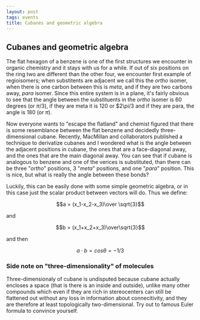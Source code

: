 ```yaml
---
layout: post
tags: events
title: Cubanes and geometric algebra
---
```


## Cubanes and geometric algebra

The flat hexagon of a benzene is one of the first structures we encounter in organic chemistry and it stays with us for a while. If out of six positions on the ring two are different than the other four, we encounter first example of regioisomers; when substitents are adjacent we call this the *ortho* isomer, when there is one carbon between this is *meta*, and if they are two carbons away, *para* isomer. Since this entire system is in a plane, it's fairly obvious to see that the angle between the substituents in the *ortho* isomer is 60 degrees (or $\pi/3$), if they are meta it is 120 or $2\pi/3 and if they are para, the angle is 180 (or $\pi$). 

Now everyone wants to "escape the flatland" and chemist figured that there is some resemblance  between the flat benzene and decidedly three-dimensional cubane. Recently, MacMillan and collaborators published a technique to derivatize cubanes and I wondered what is the angle between the adjacent positions in cubane, the ones that are a face-diagonal away, and the ones that are the main diagonal away. You can see that if cubane is analogous to benzene and one of the verices is substituted, than there can be three "*ortho*" positions, 3 "*meta*" positions, and one "*para*" position. This is nice, but what is really the angle between these bonds?

Luckily, this can be easily done with some simple geometric algebra, or in this case just the scalar product between vectors will do. Thus we define:

$$a = (x_1-x_2-x_3)\over \sqrt{3}$$

and 

$$b = (x_1+x_2+x_3)\over\sqrt{3}$$

and then

$$a \cdot b = cos\theta = -1/3$$






### Side note on "three-dimensionality" of molecules
Three-dimensionaly of cubane is undisputed because cubane actually encloses a space (that is there is an inside and outside), unlike many other compounds which even if they are rich in stereocenters can still be flattened out without any loss in information about connecitivity, and they are therefore at least topologically two-dimensional. Try out to famous Euler formula to convince yourself. 
